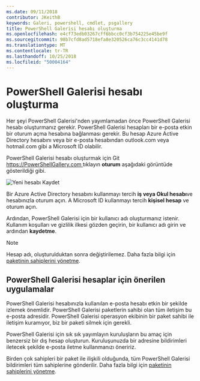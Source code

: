```yaml
---
ms.date: 09/11/2018
contributor: JKeithB
keywords: Galeri, powershell, cmdlet, psgallery
title: PowerShell Galerisi hesabı oluşturma
ms.openlocfilehash: e4cf73edb03267cff6bbcc0cf3b754225e45be9f
ms.sourcegitcommit: 98b7cfd8ad5718efa8e320526ca76c3cc4141d78
ms.translationtype: MT
ms.contentlocale: tr-TR
ms.lasthandoff: 10/25/2018
ms.locfileid: "50004164"
---
```

# <a name="creating-a-powershell-gallery-account"></a>PowerShell Galerisi hesabı oluşturma

Her şeyi PowerShell Galerisi'nden yayımlamadan önce PowerShell Galerisi hesabı oluşturmanız gerekir.
PowerShell Galerisi hesapları bir e-posta etkin bir oturum açma hesabına bağlanması gerekir. Bu hesap Azure Active Directory hesabını veya bir e-posta hesabından outlook.com veya hotmail.com gibi a Microsoft ID olabilir.

PowerShell Galerisi hesabı oluşturmak için Git [ https://PowerShellGallery.com ](https://PowerShellGallery.com) tıklayın **oturum** aşağıdaki görüntüde gösterildiği gibi.

![Yeni hesabı Kaydet](../../Images/CreateAccount-Register.png)

Bir Azure Active Directory hesabını kullanmayı tercih **iş veya Okul hesabı**ve hesabınızla oturum açın. A Microsoft ID kullanmayı tercih **kişisel hesap** ve oturum açın.

Ardından, PowerShell Galerisi için bir kullanıcı adı oluşturmanız istenir. Kullanım koşulları ve gizlilik ilkesi gözden geçirin, bir kullanıcı adı girin ve ardından **kaydetme**.

> [!NOTE]
> Hesap adı, oluşturulduktan sonra değiştirilemez. Daha fazla bilgi için [paketinin sahiplerini yönetme](managing-package-owners.md).

## <a name="recommended-practices-for-powershell-gallery-accounts"></a>PowerShell Galerisi hesaplar için önerilen uygulamalar

PowerShell Galerisi hesabınızla kullanılan e-posta hesabı etkin bir şekilde izlemek önemlidir. PowerShell Galerisi paketlerin sahibi olan tüm iletişim bu e-posta adresidir. PowerShell Galerisi operasyon ekibinin bir paket sahibi ile iletişim kuramıyor, biz bir paketi silmek için gerekli.

PowerShell Galerisi için sık sık yayımlayın kuruluşların bu amaç için benzersiz bir dış hesap oluşturun. Kuruluşunuzda bir adresine bildirimleri iletecek şekilde e-posta iletme kullanmanızı öneririz.

Birden çok sahipleri bir paket ile ilişkili olduğunda, tüm PowerShell Galerisi bildirimleri tüm sahiplerine gönderilir. Daha fazla bilgi için [paketinin sahiplerini yönetme](managing-package-owners.md).
